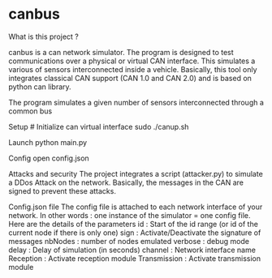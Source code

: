 # canbus
What is this project ?

canbus is a can network simulator. The program is designed to test communications over a physical or virtual CAN interface. This simulates a various of sensors interconnected inside a vehicle. Basically, this tool only integrates classical CAN support (CAN 1.0 and CAN 2.0) and is based on python can library.

The program simulates a given number of sensors interconnected through a common bus

Setup
	# Initialize can virtual interface
	sudo ./canup.sh

Launch
	python main.py

Config
	open config.json

Attacks and security
	The project integrates a script (attacker.py) to simulate a DDos Attack on the network. Basically, the messages in the CAN are signed to prevent these attacks.


Config.json file
The config file is attached to each network interface of your network. In other words : one instance of the simulator =  one config file. Here are the details of the parameters
id : Start of the id range (or id of the current node if there is only one)
sign : Activate/Deactivate the signature of messages
nbNodes : number of nodes emulated
verbose : debug mode
delay : Delay of simulation (in seconds)
channel : Network interface name
Reception : Activate reception module 
Transmission : Activate transmission module